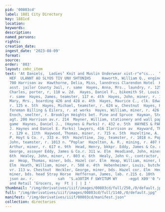 ```yaml
---
pid: '00803cd'
label: 1881 City Directory
key: 1881cd
location: 
keywords: 
description: 
named_persons: 
rights: 
creation_date: 
ingest_date: '2023-08-09'
format: 
source: 
order: '803'
layout: cmhc_item
text: 'At Daniels,  Ladies’ Knit and Muslin Underwear xist-r"e"cs...  “HAW AW 155
  HEF  ULANNT AO SLYOS TIV UNV SHTONIHS     Haworth, William Q., engineer, r. rear
  700 Harrison av  Hawthorne, Delia, Miss, lanndress Clarendon Hotel  Hayden, George,
  asst. jailor County Jail, r. same  Hayes, Anna, Mrs., laundry, r. 125 e. 5th  Hayes,
  Charles, porter, r, 118 w. 2d.  Hayes, Daniel F., bikemith St. Louis av. cor. Hemlock,
  r. same  Hayes, James, teamster, 117 e. 4th  Hayes, John, miner, r. 141 w. 5th  Hayes,
  Mary, Mrs., boarding 426 and 428 e. 4th  Hayes, Maurice C., clk. Edward Farreil,
  r. 125 e. 5th  Hayes, Michael, teamster, r. 624 w, Chestnut  Hayes, Patrick, night
  foreman Billing & Eilers, r. at works  Hayes, William, miner, r. 426 e. 4th  Hayhurst,
  Enoch, smelter, r. Brooklyn Heights bet. Pine and Spruce  Hayman, Stephen B., ins.
  agt. 200 Harrison av.r. 214  Mayner, William, stationery and wall paper 430 HL.
  game  Haynes, Daniel J., (Haynes & Parks) r. 432 e. 5th  HAYNES & PARKS, (Daniel
  J. Haynes and Daniel E. Parks) lawyers, 416 Ilarrison av  Hayward, Thomas J., plasterer,
  r. 129 e. 11th  Haywood, Thomas, miner, r. 715 e. 5th  Hazeltine, A. F., clk. C.
  P. Hoyt & Co. r, 333 e. 9th  Hazeltine, Jay, teamster, r. 1018 n. Poplar  Hazeltine,
  John, teamster, r. 1013 n. “Poplar  Hazelton, A. R., mining, r. 407 Harrison ay  Heacock,
  Arthur, miner, r. 617 e. 9th  Head, Henry, bkkpr. Eddy, James & Co. r. 311 w. Elm  Head,
  George, assayer Eddy, James & Co.r. 311 w. Elm  Headiand, John, miner, r. 529 e.
  6th  Healey, John, miner, r. 803 e. 6th  Healy, John ©., contractor, r, 113 s. Toledo
  av  Heap, Thomas, miner, bds. Hazel cor. Elm  Heap, William, miner, bds. Hazel cor
  Elm  Heath, William, miner, r. 508 e. 4th  Hebenheimer, Louis, butcher J. 8. Purdy,
  vr. 113 w. Chestnut  Heckler, George, miner, bds. Hazel cor. Elm  Heerey, Joseph,
  miner, bds. head Stray Horse  Heffernan, James, lab. r.215 ¢. 10th        . Tth
  json av. r.           sah  ‘S.a30TIM F SWYITUM WY     -egpt X09''0 "A 15. W  Wholesale
  and Retail ‘Grocers, ey  Ft | | | I '
thumbnail: "/img/derivatives/iiif/images/00803cd/full/250,/0/default.jpg"
full: "/img/derivatives/iiif/images/00803cd/full/1140,/0/default.jpg"
manifest: "/img/derivatives/iiif/00803cd/manifest.json"
collection: directories
---
```

